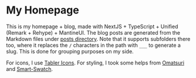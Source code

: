 # My Homepage

This is my homepage + blog, made with NextJS + TypeScript + Unified (Remark + Rehype) + MantineUI. The blog posts are generated from the Markdown files under [posts directory](./_posts/). Note that it supports subfolders there too, where it replaces the `/` characters in the path with `___` to generate a slug. This is done for grouping purposes on my side.

For icons, I use [Tabler Icons](https://tabler-icons-react.vercel.app/). For styling, I took some helps from [Omatsuri](https://omatsuri.app/) and [Smart-Swatch](https://smart-swatch.netlify.app/#fcfcfc).
